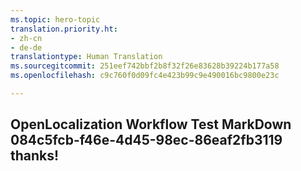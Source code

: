 ```yaml
---
ms.topic: hero-topic
translation.priority.ht:
- zh-cn
- de-de
translationtype: Human Translation
ms.sourcegitcommit: 251eef742bbf2b8f32f26e83628b39224b177a58
ms.openlocfilehash: c9c760f0d09fc4e423b99c9e490016bc9800e23c

---
```

## OpenLocalization Workflow Test MarkDown 084c5fcb-f46e-4d45-98ec-86eaf2fb3119 thanks!



<!--HONumber=Jul16_HO3-->


